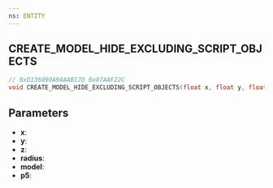 ```yaml
---
ns: ENTITY
---
```

## CREATE_MODEL_HIDE_EXCLUDING_SCRIPT_OBJECTS

```c
// 0xD136090A9AAAB17D 0x07AAF22C
void CREATE_MODEL_HIDE_EXCLUDING_SCRIPT_OBJECTS(float x, float y, float z, float radius, Hash model, BOOL p5);
```

## Parameters
* **x**:
* **y**:
* **z**:
* **radius**:
* **model**:
* **p5**:
